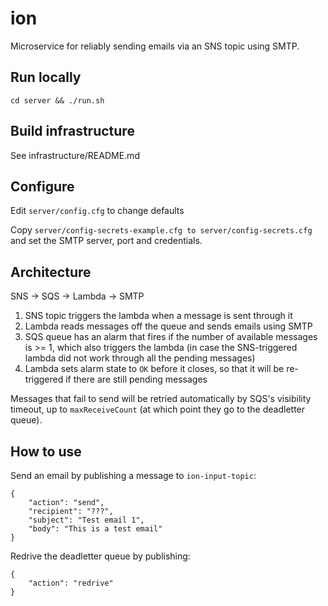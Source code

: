 # ion

Microservice for reliably sending emails via an SNS topic using SMTP.

## Run locally
`cd server && ./run.sh`

## Build infrastructure
See infrastructure/README.md

## Configure
Edit `server/config.cfg` to change defaults  

Copy `server/config-secrets-example.cfg to server/config-secrets.cfg` and set the SMTP server, port and credentials.  

## Architecture

SNS -> SQS -> Lambda -> SMTP  

1. SNS topic triggers the lambda when a message is sent through it
2. Lambda reads messages off the queue and sends emails using SMTP
3. SQS queue has an alarm that fires if the number of available messages is >= 1, which also triggers the lambda (in case the SNS-triggered lambda did not work through all the pending messages)
4. Lambda sets alarm state to `OK` before it closes, so that it will be re-triggered if there are still pending messages

Messages that fail to send will be retried automatically by SQS's visibility timeout, up to `maxReceiveCount` (at which point they go to the deadletter queue).

## How to use

Send an email by publishing a message to `ion-input-topic`:
```
{
	"action": "send",
	"recipient": "???",
	"subject": "Test email 1",
	"body": "This is a test email"
}
```

Redrive the deadletter queue by publishing:
```
{
	"action": "redrive"
}
```